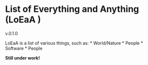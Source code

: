 # List of Everything and Anything (LoEaA )
v.0.1.0

LoEaA is a list of various things, such as:
    * World/Nature
    * People
    * Software
    * People

**Still under work!**